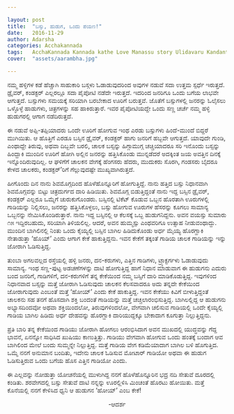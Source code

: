 ```yaml
---

layout: post
title:  "ಬಸ್ಸು, ಹುಡುಗ, ಒಂದು ಪಯಣ!"
date:   2016-11-29
author: Adarsha
categories: Acchakannada
tags:	AcchaKannada Kannada kathe Love Manassu story Ulidavaru Kandante village 
cover:  "assets/aarambha.jpg"

---
```




ನಮ್ಮ ಹಳ್ಳಿಗಳ ಕಡೆ ಹೆಚ್ಚಾಗಿ ಸಾಹುಕಾರಿ ಬಸ್ಗಳು ಓಡಾಡುವುದರಿಂದ ಅವುಗಳ ನಡುವೆ ಸದಾ ಉತ್ತಮ ಸ್ಪರ್ಧೆ ಇರುತ್ತದೆ. ಡ್ರೈವರ್, ಕಂಡಕ್ಟರ್ ಎಲ್ಲರಲ್ಲೂ ಸದಾ ಪೈಪೋಟಿ ನಡೆದೇ ಇರುತ್ತದೆ. ಇದರಿಂದ ಜನರಿಗೂ ಒಂದು ಬಗೆಯ ಲಾಭವೇ ಆಗುತ್ತದೆ. ಬಸ್ಸುಗಳು ಸಮಯಕ್ಕೆ ಸರಿಯಾಗಿ ಬರಬೇಕಾದ ಊರಿಗೆ ಬರುತ್ತವೆ. ಜೊತೆಗೆ ಬಸ್ಸುಗಳಲ್ಲಿ ಜನರನ್ನು ಓಲೈಸಲು ಒಳ್ಳೊಳ್ಳೆ ಹಾಡುಗಳು, ಚಿತ್ರಗಳನ್ನು ಸಹ ಹಾಕಿರುತ್ತಾರೆ. ಇವರ ಪೈಪೋಟಿಯದ್ದೇ ಒಂದು ಸಣ್ಣ ಚರ್ಚೆ ನಮ್ಮ ಹಳ್ಳಿ ಹುಡುಗರಲ್ಲಿ ಆಗಾಗ ನಡೆದಿರುತ್ತದೆ.<!--more-->

ಈ ನಡುವೆ ಅಪ್ಪಿ-ತಪ್ಪಿಯಾದರು ಒಂದೇ ಊರಿಗೆ ಹೋಗುವ ಇಂಥ ಎರಡು ಬಸ್ಸುಗಳು ಹಿಂದೆ-ಮುಂದೆ ಬಿದ್ದರೆ ಮುಗಿಯಿತು. ಆ ಹೊತ್ತಿಗೆ ಎರಡೂ ಬಸ್ಸಿನ ಡ್ರೈವರ್, ಕಂಡಕ್ಟರ್ ಹಾಗು ಜನರಿಗೆ ಹಬ್ಬವೇ ಆಗುತ್ತದೆ. ಯಾವುದೇ ಗುಂಡಿ, ಎಂಥಾದ್ದೇ ತಿರುವು, ಅಥವಾ ದಿಬ್ಬವೇ ಬರಲಿ, ಚಾಲಕ ಬಸ್ಸನ್ನು ಹಿಗ್ಗಾಮುಗ್ಗ ಚಚ್ಚಿಯಾದರೂ ಸರಿ ಇನೊಂದು ಬಸ್ಸನ್ನು ಹಿಂದ್ಹಾಕಿ ಮುಂದಿನ ಊರಿಗೆ ಹೋಗಿ ಅಲ್ಲಿನ ಜನರನ್ನು ಹತ್ತಿಸಿಕೊಂಡು ಮುನ್ನಡೆದರೆ ಅದಕ್ಕಿಂತ ಜಯ ಅವತ್ತಿನ ದಿನಕ್ಕೆ ಇನ್ನೊಂದಿರುವುದಿಲ್ಲ. ಆ ಘಳಿಗೆಗೆ ಚಾಲಕನ ವೇಗಕ್ಕೆ ಹೆಂಗಸರು ಹೆದರು, ಮುದುಕರು ಸೊರಗಿ, ಗಂಡಸರು ಬೈದರೂ ಕೇಳದ ಚಾಲಕರು, ಕಂಡಕ್ಟರ್’ರಿಗೆ ಗೆಲ್ಲುವುದಷ್ಟೇ ಮುಖ್ಯವಾಗಿರುತ್ತದೆ.

ಹೀಗೊಂದು ದಿನ ನಾನು ಶಿವಮೊಗ್ಗದಿಂದ ಹೊಳೆಹೊನ್ನೂರಿಗೆ ಹೋಗುತ್ತಿದ್ದೆ. ನಾನು ಹತ್ತಿದ ಬಸ್ಸು ನಿಧಾನವಾಗಿ ಶಿವಮೊಗ್ಗವನ್ನು ಬಿಟ್ಟು ಚಿತ್ರದುರ್ಗದ ದಾರಿ ಹಿಡಿಯಿತು. ಶಿವಮೊಗ್ಗ ಬಿಡುತ್ತಿದ್ದಂತೆ ನಾನು ಇದ್ದ ಬಸ್ಸಿನ ಡ್ರೈವರ್, ಕಂಡಕ್ಟರ್ ಎಲ್ಲರೂ ಒಮ್ಮೆಗೆ ಚುರುಕುಗೊಂಡರು. ಬಸ್ಸಿನಲ್ಲಿ ಟಿಕೆಟ್ ಕೊಡುವ ಒಬ್ಬನ ಹೊರತಾಗಿ ಊರುಗಳಲ್ಲಿ ಗಾಡಿಯನ್ನು ನಿಲ್ಲಿಸಲು, ಜನರನ್ನು ಹತ್ತಿಸಿಕೊಳ್ಳಲು, ಬಸ್ಸು ಹೋಗುವ ಊರುಗಳ ಹೆಸರನ್ನು ಕೂಗಲು ಸಾಮಾನ್ಯ ಒಬ್ಬನನ್ನು ನೇಮಿಸಿಕೊಂಡಿರುತ್ತಾರೆ. ನಾನು ಇದ್ದ ಬಸ್ಸಿನಲ್ಲಿ ಆ ಕೆಲಸಕ್ಕೆ ಒಬ್ಬ ಹುಡುಗನಿದ್ದನು. ಅವನ ವಯಸ್ಸು ಸುಮಾರು ೧೫ ಇದ್ದಿರಬಹುದು, ಸರಿಯಾಗಿ ತಿಳಿಯಲಿಲ್ಲ. ಆದರೆ, ಅವನ ಹುಮ್ಮಸ್ಸು ಎಂಥವರಿಗೂ ಉತ್ಸಾಹ ನೀಡುವಂಥಾದ್ದು. ಮುಂದಿನ ಬಾಗಿಲಿನಲ್ಲಿ ನಿಂತು ಒಂದು ಕೈಯ್ಯಲ್ಲಿ ಬಸ್ಸಿನ ಬಾಗಿಲ ಹಿಡಿದುಕೊಂಡು ಅರ್ಧ ಮೈಯ್ಯ ಹೊರಗ್ಹಾಕಿ ನೇತಾಡುತ್ತಾ ‘ಹೊಯ್’ ಎಂದು ಆಗಾಗ ಕೇಕೆ ಹಾಕುತ್ತಿದ್ದನು. ಇವನ ಕೇಕೆಗೆ ತಕ್ಕಂತೆ ಗಾಡಿಯ ಚಾಲಕ ಗಾಡಿಯನ್ನು ಇನ್ನು ಜೋರಾಗಿ ಓಡಿಸುತ್ತಿದ್ದ.

ತುಂಬಾ ಅಗಲವಲ್ಲದ ರಸ್ತೆಯಲ್ಲಿ ಹಳ್ಳಿ ಜನರು, ದನ-ಕರುಗಳು, ಎತ್ತಿನ ಗಾಡಿಗಳು, ಟ್ರ್ಯಾಕ್ಟರ್ಗಳು ಓಡಾಡುವುದು ಸಾಮಾನ್ಯ. ಇಂಥ ಸಣ್ಣ-ಪುಟ್ಟ ಅಡಚಣೆಗಳನ್ನು ದಾಟಿ ಹೋಗುತ್ತಿದ್ದ ಹಾಗೆ ನಿಧಾನ ಮಾಡುವಾಗ ಈ ಹುಡುಗನು ಎದುರು ಬಂದ ಜನರಿಗೆ, ಗಾಡಿಗಳಿಗೆ, ದನ-ಕರುಗಳಿಗೆ ತನ್ನ ಕೇಕೆಯಿಂದ ನಮ್ಮ ಬಸ್ಸಿಗೆ ದಾರಿ ಮಾಡಿಕೊಡುತ್ತಿದ್ದ. ಇವುಗಳಿಂದ ನಿಧಾನವಾದ ಬಸ್ಸನ್ನು ಮತ್ತೆ ಜೋರಾಗಿ ಓಡಿಸುವುದು ಚಾಲಕನ ಕೆಲಸವಾದರೂ ಅದು ತನ್ನದೇ ಕೇಕೆಯಿಂದ ಜೋರಾಗುವುದು ಎಂಬಂತೆ ಮತ್ತೆ ‘ಹೋಯ್’ ಎಂದು ಕೇಕೆ ಹಾಕುತ್ತಿದ್ದ. ಇವನ ಕೇಕೆಯು ಕಿವಿಗೆ ಬೀಳುತ್ತಿದ್ದಂತೆ ಚಾಲಕನು ಸಹ ತನಗೆ ಹೊಸದಾಗಿ ಶಕ್ತಿ ಬಂದಂತೆ ಗಾಡಿಯನ್ನು ಮತ್ತೆ ಚಚ್ಚಲಾರಂಭಿಸುತ್ತಿದ್ದ. ಬಾಗಿಲಲ್ಲಿದ್ದ ಆ ಹುಡುಗನು ಅಭ್ಯಾಸದಿಂದವೋ ಅಥವಾ ಶಕ್ತಿಯಿಂದಲೋ, ತಿರುವುಗಳಿಂದಲೋ, ವೇಗವಾಗಿ ಚಲಿಸುವ ಗಾಡಿಯಲ್ಲಿ ಒಂದೇ ಕೈಯ್ಯಲ್ಲಿ ಗಾಡಿಯ ಬಾಗಿಲ ಹಿಡಿದು ಅರ್ಧ ದೇಹವನ್ನು ಹೊರಗ್ಹಾಕಿ ದಾರಿಯುದ್ದಕ್ಕೂ ಬೇಕಾದಾಗ ಕೂಗುತ್ತಾ ನಿಲ್ಲುತ್ತಿದ್ದನು.

ಪ್ರತಿ ಬಾರಿ ತನ್ನ ಕೇಕೆಯಿಂದ ಗಾಡಿಯು ಜೋರಾಗಿ ಹೋಗಲು  ಆರಂಭಿಸಿದಾಗ ಅವನ ಮುಖದಲ್ಲಿ ಯುದ್ಧವನ್ನು ಗೆದ್ದ ಭಾವನೆ, ಏನನ್ನೋ ಸಾಧಿಸಿದ ಖುಷಿಯು ಕಾಣುತ್ತಿತ್ತು. ಗಾಡಿಯು ವೇಗವಾಗಿ ಹೋಗುವ ಒಂದು ಹಂತಕ್ಕೆ ಬಂದಾಗ ಆವ ಬಾಗಿಲಿಂದ ಮೇಲೆ ಬಂದು ಸುಮ್ಮನ್ನೇ ನಿಲ್ಲುತ್ತಿದ್ದ. ಮತ್ತೆ ಗಾಡಿಯ ವೇಗ ಕಡಿಮೆಯಾದಾಗ ಬಾಗಿಲ ಬಳಿ ಹೊಗುತ್ತಿದ. ಒಮ್ಮೆ ನನಗೆ ಅನುಮಾನ ಬಂದಿತು, ಇದೇನು ಚಾಲಕ ಓಡಿಸುವ ಮೋಟಾರ್ ಗಾಡಿಯೋ ಅಥವಾ ಈ ಹುಡುಗ ಓಡಿಸುತ್ತಿರುವ ಒಂದು ಬಗೆಯ ಹೊಸ ಎತ್ತಿನ ಗಾಡಿಯೋ ಎಂದು.

ಈ ಎಲ್ಲವನ್ನು ನೋಡುತ್ತಾ ಯೋಚನೆಯಲ್ಲಿ ಮುಳುಗಿದ್ದ ನನಗೆ ಹೊಳೆಹೊನ್ನೂರಿನ ಭದ್ರ ನದಿ ಸೇತುವೆ ದೂರದಲ್ಲಿ ಕಂಡಿತು. ಶರವೇಗದಲ್ಲಿ ಬಸ್ಸು ಸೇತುವೆ ದಾಟಿ ನನ್ನನ್ನು ಊರಲ್ಲಿಳಿಸಿ ಮಿಂಚಂತೆ ಹೊರಟು ಹೋಯಿತು. ಮತ್ತೆ ಕೊನೆಯಲ್ಲಿ ನನಗೆ ಕೇಳಿಸಿದ ಧ್ವನಿ ಆ ಹುಡುಗನ ‘ಹೋಯ್’ ಎಂಬ ಕೇಕೆ!

<p align ="center">-ಆದರ್ಶ</p>
